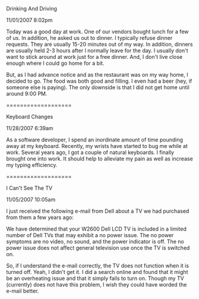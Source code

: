Drinking And Driving

11/01/2007 8:02pm

Today was a good day at work. One of our vendors bought lunch for a few of us. In addition, he asked us out to dinner. I typically refuse dinner requests. They are usually 15-20 minutes out of my way. In addition, dinners are usually held 2-3 hours after I normally leave for the day. I usually don't want to stick around at work just for a free dinner. And, I don't live close enough where I could go home for a bit.

But, as I had advance notice and as the restaurant was on my way home, I decided to go. The food was both good and filling. I even had a beer (hey, if someone else is paying). The only downside is that I did not get home until around 9:00 PM.

===================


Keyboard Changes

11/28/2007 6:39am

As a software developer, I spend an inordinate amount of time pounding away at my keyboard. Recently, my wrists have started to bug me while at work. Several years ago, I got a couple of natural keyboards. I finally brought one into work. It should help to alleviate my pain as well as increase my typing efficiency.

===================




I Can't See The TV

11/05/2007 10:05am

I just received the following e-mail from Dell about a TV we had purchased from them a few years ago:

We have determined that your W2600 Dell LCD TV is included in a limited number of Dell TVs that may exhibit a no power issue. The no power symptoms are no video, no sound, and the power indicator is off. The no power issue does not affect general television use once the TV is switched on.

So, if I understand the e-mail correctly, the TV does not function when it is turned off. Yeah, I didn't get it. I did a search online and found that it might be an overheating issue and that it simply fails to turn on. Though my TV (currently) does not have this problem, I wish they could have worded the e-mail better.